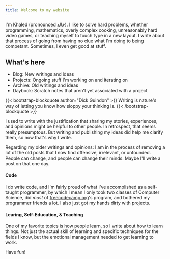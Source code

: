 ```yaml
---
title: Welcome to my website
---
```


I'm Khaled (pronounced خالد). I like to solve hard problems, whether programming, mathematics, overly complex cooking, unreasonably hard video games, or teaching myself to touch type in a new layout. I write about that process of going from having no clue what I'm doing to being competant. Sometimes, I even get good at stuff.

## What's here

- Blog: New writings and ideas
- Projects: Ongoing stuff I'm working on and iterating on
- Archive: Old writings and ideas
- Daybook: Scratch notes that aren't yet associated with a project

{{< bootstrap-blockquote author="Dick Guindon" >}}
Writing is nature's way of letting you know how sloppy your thinking is.
{{< /bootstrap-blockquote >}}

I used to write with the justification that sharing my stories, experiences, and opinions might be helpful to other people. In retrospect, that seems really presumptous. But writing and publishing my ideas did help me clarify them, so now that's why I write.

Regarding my older writings and opinions: I am in the process of removing a lot of the old posts that I now find offensive, irrelevant, or unfounded. People can change, and people can change their minds. Maybe I'll write a post on that one day.

#### Code

I do write code, and I'm fairly proud of what I've accomplished as a self-taught programmer, by which I mean I only took two classes of Computer Science, did _most_ of [freecodecamp.org](https://www.freecodecamp.org)'s program, and bothered my programmer friends a lot. I also just got my hands dirty with projects.

#### Learing, Self-Education, & Teaching
One of my favorite topics is how people learn, so I write about how to learn things. Not just the actual skill of learning and specific techniques for the fields I know, but the emotional management needed to get learning to work.

Have fun!
